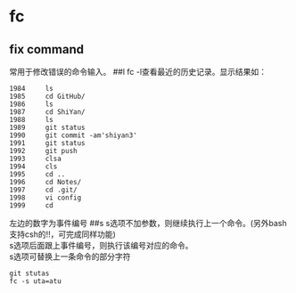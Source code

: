 fc
===
fix command
-----------
常用于修改错误的命令输入。
##l
fc -l查看最近的历史记录。显示结果如：

    1984	 ls
    1985	 cd GitHub/
    1986	 ls
    1987	 cd ShiYan/
    1988	 ls
    1989	 git status
    1990	 git commit -am'shiyan3'
    1991	 git status
    1992	 git push
    1993	 clsa
    1994	 cls
    1995	 cd ..
    1996	 cd Notes/
    1997	 cd .git/
    1998	 vi config 
    1999	 cd
左边的数字为事件编号
##s
s选项不加参数，则继续执行上一个命令。(另外bash支持csh的!!，可完成同样功能)    
s选项后面跟上事件编号，则执行该编号对应的命令。    
s选项可替换上一条命令的部分字符

    git stutas
    fc -s uta=atu

